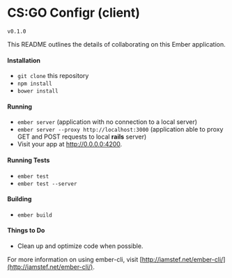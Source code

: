# CS:GO Configr (client)

`v0.1.0`

This README outlines the details of collaborating on this Ember application.

#### Installation
* `git clone` this repository
* `npm install`
* `bower install`

#### Running
* `ember server` (application with no connection to a local server)
* `ember server --proxy http://localhost:3000` (application able to proxy GET and POST requests to local **rails** server)
* Visit your app at http://0.0.0.0:4200.

#### Running Tests
* `ember test`
* `ember test --server`

#### Building
* `ember build`

#### Things to Do

* Clean up and optimize code when possible.

For more information on using ember-cli, visit [http://iamstef.net/ember-cli/](http://iamstef.net/ember-cli/).
